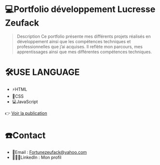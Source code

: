 # 💻Portfolio développement Lucresse Zeufack
> Description
Ce portfolio présente mes différents projets réalisés en développement ainsi que les compétences techniques et professionnelles que j’ai acquises. Il reflète mon parcours, mes apprentissages ainsi que mes différentes compétences techniques.

# 🛠️USE LANGUAGE
* ⚡HTML
* 🎨CSS
* 💻JavaScript

👉 [Voir la publication](https://lucressefz.github.io/projet-portfolio/)

# ☎️Contact
* 📧Email : Fortunezeufack@yahoo.com
* 👩🏾‍💼LinkedIn : Mon profil
